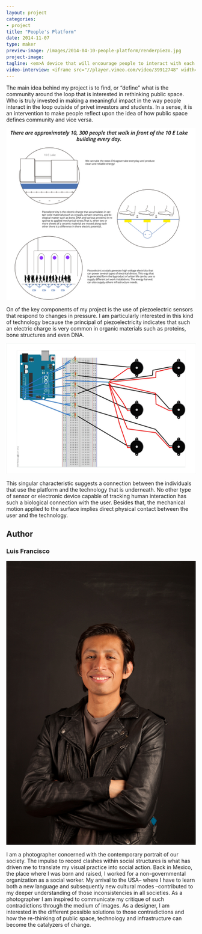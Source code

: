 ```yaml
---
layout: project
categories: 
- project
title: "People's Platform"
date: 2014-11-07
type: maker
preview-image: /images/2014-04-10-people-platform/renderpiezo.jpg
project-image:
tagline: <em>A device that will encourage people to interact with each other in a more meaningful way.</em>
video-interview: <iframe src="//player.vimeo.com/video/39912748" width="500" height="281" frameborder="0" webkitallowfullscreen mozallowfullscreen allowfullscreen></iframe> <p class="col-md-10 col-md-offset-3"><a href="http://vimeo.com/39912748">SAIC AGC GFRY Studio mock-up test</a> from <a href="http://vimeo.com/user10322039">David Evancho</a> on <a href="https://vimeo.com">Vimeo</a>.</p>
---
```


<p class="col-md-8 col-md-offset-2"> The main idea behind my project is to find, or “define” what is the community around the loop that is interested in rethinking public space. Who is truly invested in making a meaningful impact in the way people interact in the loop outside of privet investors and students. In a sense, it is an intervention to make people reflect upon the idea of how public space defines community and vice versa.</p>

<p class="col-md-10 col-md-offset-1"><img class="img-responsive img-thumbnail" src="/images/2014-04-10-people-platform/piezoboard.jpg" alt="Walkable Platform"/></p>

<p class="col-md-8 col-md-offset-2"> On of the key components of my project is the use of piezoelectric sensors that respond to changes in pressure. I am particularly interested in this kind of technology because the principal of piezoelectricity indicates that such an electric charge is very common in organic materials such as proteins, bone structures and even DNA. </p>


<p class="col-md-10 col-md-offset-1"><img class="img-responsive img-thumbnail" src="/images/2014-04-10-people-platform/piezo-board.jpg" alt="Piezo Board"/></p>

<p class="col-md-8 col-md-offset-2"> This singular characteristic suggests a connection between the individuals that use the platform and the technology that is underneath. No other type of sensor or electronic device capable of tracking human interaction has such a biological connection with the user. Besides that, the mechanical motion applied to the surface implies direct physical contact between the user and the technology. </p>


<h2 class="col-md-10 col-md-offset-2">Author</h2>
	
<h3 class="col-md-10 col-md-offset-2">Luis Francisco</h3>

<p  class="col-md-2 pull-right"><img class="img-responsive img-rounded img-author" src="/images/2014-04-10-people-platform/luis.jpg" alt="Luis"/></p>

<p class="col-md-7 col-md-offset-2"> I am a photographer concerned with the contemporary portrait of our society. The impulse to record clashes within social structures is what has driven me to translate my visual practice into social action. Back in Mexico, the place where I was born and raised, I worked for a non-governmental organization as a social worker. My arrival to the USA– where I have to learn both a new language and subsequently new cultural modes –contributed to my deeper understanding of those inconsistencies in all societies. As a photographer I am inspired to communicate my critique of such contradictions through the medium of images. As a designer, I am interested in the different possible solutions to those contradictions and how the re-thinking of public space, technology and infrastructure can become the catalyzers of change.  </p>